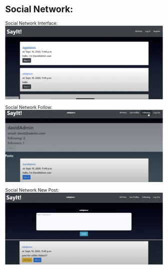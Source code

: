 # Social Network:


Social Network Interface:
[![See the web page here!](https://github.com/dsrestrepo/Web_Programming_Django/blob/main/Django_CICD/Social%20Network%20Interface.png)](https://www.youtube.com/watch?v=zYphm16z_yk&t=23s)


Social Network Follow:
[![See the web page here!](https://github.com/dsrestrepo/Web_Programming_Django/blob/main/Django_CICD/Social%20Network%20Follow.png)](https://www.youtube.com/watch?v=zYphm16z_yk&t=23s)


Social Network New Post:
[![See the web page here!](https://github.com/dsrestrepo/Web_Programming_Django/blob/main/Django_CICD/Social%20Network%20Post.png)](https://www.youtube.com/watch?v=zYphm16z_yk&t=23s)
